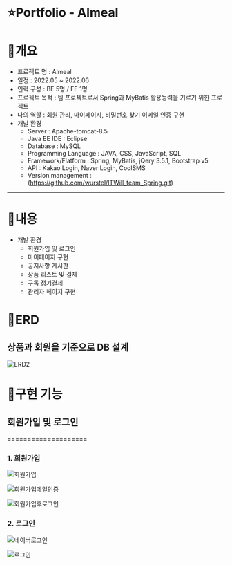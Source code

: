 ⭐️Portfolio - Almeal
======================

📝개요
=======
* 프로젝트 명 : Almeal
* 일정 : 2022.05 ~ 2022.06
* 인력 구성 : BE 5명 / FE 1명
* 프로젝트 목적 : 팀 프로젝트로서 Spring과 MyBatis 활용능력을 기르기 위한 프로젝트
* 나의 역할 : 회원 관리, 마이페이지, 비밀번호 찾기 이메일 인증 구현
* 개발 환경
  + Server : Apache-tomcat-8.5
  + Java EE IDE : Eclipse 
  + Database : MySQL
  + Programming Language : JAVA, CSS, JavaScript, SQL
  + Framework/Flatform : Spring, MyBatis, jQery 3.5.1, Bootstrap v5
  + API : Kakao Login, Naver Login, CoolSMS
  + Version management : (https://github.com/wurstel/ITWill_team_Spring.git)
* * *

📝내용
=======
* 개발 환경
  + 회원가입 및 로그인
  + 마이페이지 구현
  + 공지사항 게시판
  + 상품 리스트 및 결제
  + 구독 정기결제
  + 관리자 페이지 구현
 
📝ERD
=======
## 상품과 회원을 기준으로 DB 설계
![ERD2](https://user-images.githubusercontent.com/104838354/177591389-3e6eb6e4-ed27-4a01-a8c2-156aa6d98329.png)

📝구현 기능
=======
## 회원가입 및 로그인
====================
### 1. 회원가입 
![회원가입](https://user-images.githubusercontent.com/104838354/177592260-2cdfce4a-647d-4365-ace2-ed1c7f0d4f7c.gif)

![회원가입메일인증](https://user-images.githubusercontent.com/104838354/177592427-db0d1eda-5cd9-4369-8916-c63499bc7407.gif)

![회원가입후로그인](https://user-images.githubusercontent.com/104838354/177592462-5da17504-a636-4f61-9b19-c987f8fecb3d.gif)

### 2. 로그인
![네이버로그인](https://user-images.githubusercontent.com/104838354/177592645-c6302d58-4412-45d2-9729-2278acc0d906.gif)

![로그인](https://user-images.githubusercontent.com/104838354/177592682-fcf1665e-ef49-40b4-bf44-00d66188c34f.gif)


